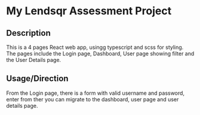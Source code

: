 # My Lendsqr Assessment Project

## Description
This is a 4 pages React web app, usingg typescript and scss for styling.
The pages include the Login page, Dashboard, User page showing filter and the User Details page.

## Usage/Direction
From the Login page, there is a form with valid username and password, enter from ther you can migrate to the dashboard, user page and user details page.



